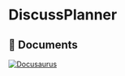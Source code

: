 # DiscussPlanner
<!--
## Hi there 👋
-->
## 📖 Documents
[![Docusaurus](https://img.shields.io/badge/Docusaurus-latest-2E8555?style=for-the-badge&logo=docusaurus&logoColor=white)](https://discussplanner.netlify.app/)  


<!--

**Here are some ideas to get you started:**

🙋‍♀️ A short introduction - what is your organization all about?
🌈 Contribution guidelines - how can the community get involved?
👩‍💻 Useful resources - where can the community find your docs? Is there anything else the community should know?
🍿 Fun facts - what does your team eat for breakfast?
🧙 Remember, you can do mighty things with the power of [Markdown](https://docs.github.com/github/writing-on-github/getting-started-with-writing-and-formatting-on-github/basic-writing-and-formatting-syntax)
-->
